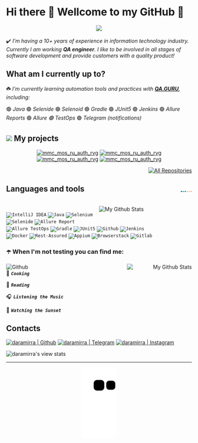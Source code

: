 # Hi there :herb: Wellcome to my GitHub :purple_heart:
<p align="center">
  <img src="https://readme-typing-svg.herokuapp.com?color=9152C0&size=30&center=true&vCenter=true&lines=Daria+Lapshinova;QA+engineer" />
</p>

:heavy_check_mark: *I’m having a 10+ years of experience in information technology industry. Currently I am working **QA engineer**. I like to be involved in all stages of software development and provide customers with a quality product!*

## What am I currently up to?
:shamrock:  *I’m currently learning automation tools and practices with **[QA.GURU](https://qa.guru)**, including:*

:green_circle: *Java* :purple_circle: *Selenide* :green_circle: *Selenoid* :purple_circle: *Gradle* :green_circle: *JUnit5* :purple_circle: *Jenkins* :green_circle: *Allure Reports* :purple_circle: *Allure :green_circle: TestOps* :purple_circle: *Telegram (notifications)*

<div align="left">
<h2><img src='https://media1.giphy.com/media/du3J3cXyzhj75IOgvA/giphy.gif?cid=ecf05e47x2g034i9pzwtzzsd3xgg2w9nr94t4tflbbgo3008&rid=giphy.gif' width='32px'> My projects</h2>
</div>
<p align="center">
  <a href="https://github.com/daramirra/mmc_mos_ru_auth_rvg"><img title="UI automated tests" width="282" src="https://denvercoder1-github-readme-stats.vercel.app/api/pin/?username=daramirra&repo=mmc_mos_ru_auth_rvg&theme=buefy&border_color=9152C0&title_color=9152C0&text_color=20793B&icon_color=9152C0&show_icons=false" alt="mmc_mos_ru_auth_rvg"  height="192px" ></a> 
    <a href="https://github.com/daramirra/reqres_in_tests"><img title="API tests with Rest-assured" width="282" src="https://denvercoder1-github-readme-stats.vercel.app/api/pin/?username=daramirra&repo=reqres_in_tests&theme=buefy&border_color=9152C0&title_color=9152C0&text_color=20793B&icon_color=9152C0&show_icons=false" alt="mmc_mos_ru_auth_rvg"  height="192px" ></a>
  <a href="https://github.com/daramirra/mobile_tests"><img title="Mobile tests with Appium" width="282" src="https://denvercoder1-github-readme-stats.vercel.app/api/pin/?username=daramirra&repo=mobile_tests&theme=buefy&border_color=9152C0&title_color=9152C0&text_color=20793B&icon_color=9152C0&show_icons=false" alt="mmc_mos_ru_auth_rvg"  height="192px" ></a>
  <a href="https://github.com/daramirra/mobile-browserstack"><img title="Mobile tests with BrowserStack" width="282" src="https://denvercoder1-github-readme-stats.vercel.app/api/pin/?username=daramirra&repo=mobile_tests&theme=buefy&border_color=9152C0&title_color=9152C0&text_color=20793B&icon_color=9152C0&show_icons=false" alt="mmc_mos_ru_auth_rvg"  height="192px" ></a>
    </p>
<p align="right">
  <a href="https://github.com/daramirra?tab=repositories&sort=stargazers"><img width="15%" alt="All Repositories" title="All Repositories" src="https://custom-icon-badges.herokuapp.com/badge/-All%20Repositories-20793B?style=for-the-badge&logoColor=white&logo=repo"/></a>
  </p>
<p align="right">
  <h2>Languages and tools<img align="right" src="https://github.com/djswain9/djswain9/blob/main/gif/stats.webp" height="25" width="30" /></h2>
<br>
<a><img width="50%" align="right" alt="My Github Stats" src="https://github-readme-stats.vercel.app/api?username=daramirra&show_icons=true&line_height=20&icon_color=1CC074&include_all_commits=true&theme=buefy&hide_border=true"/></a>
</p>

<p  align="left"
   
  <code><img width="5%" title="IntelliJ IDEA" src="https://starchenkov.pro/qa-guru/img/skills/Intelij_IDEA.svg"></code>
  <code><img width="5%" title="Java" src="https://starchenkov.pro/qa-guru/img/skills/Java.svg"></code>
  <code><img width="5%" title="Selenium" src="https://starchenkov.pro/qa-guru/img/skills/Selenium.svg"></code>
  <code><img width="5%" title="Selenide" src="https://starchenkov.pro/qa-guru/img/skills/Selenide.svg"></code>
  <code><img width="5%" title="Allure Report" src="https://starchenkov.pro/qa-guru/img/skills/Allure_Report.svg"></code>
  <br />
  <code><img width="5%" title="Allure TestOps" src="https://starchenkov.pro/qa-guru/img/skills/Allure_EE.svg"></code>
  <code><img width="5%" title="Gradle" src="https://starchenkov.pro/qa-guru/img/skills/Gradle.svg"></code>
  <code><img width="5%" title="JUnit5" src="https://starchenkov.pro/qa-guru/img/skills/JUnit5.svg"></code>
  <code><img width="5%" title="Github" src="https://starchenkov.pro/qa-guru/img/skills/Github.svg"></code>
  <code><img width="5%" title="Jenkins" src="https://starchenkov.pro/qa-guru/img/skills/Jenkins.svg"></code>
  <br />
  <code><img width="5%" title="Docker" src="https://starchenkov.pro/qa-guru/img/skills/Docker.svg"></code>
  <code><img width="5%" title="Rest-Assured" src="https://starchenkov.pro/qa-guru/img/skills/Rest-Assured.svg"></code>
  <code><img width="5%" title="Appium" src="https://starchenkov.pro/qa-guru/img/skills/Appium.svg"></code>
  <code><img width="5%" title="Browserstack" src="https://starchenkov.pro/qa-guru/img/skills/Browserstack.svg"></code>
  <code><img width="5%" title="Gitlab" src="https://about.gitlab.com/images/press/press-kit-icon.svg"></code>
 
</p>

### :open_umbrella: When I'm not testing you can find me:
<p align="right">
<a><img width="35%" align="right" alt="My Github Stats" src="https://github-readme-stats.vercel.app/api/top-langs/?username=daramirra&layout=compact&theme=buefy&hide_border=true"/></a>
</p>

<img width="65%" align="right" alt="Github" src="https://raw.githubusercontent.com/onimur/.github/master/.resources/git-header.svg" />

:mushroom:  <code><strong>*Cooking*</strong></code>

:open_book:  <code><strong>*Reading*</strong></code>

:headphones: <code><strong>*Listening the Music*</strong></code> 

:purple_heart:  <code><strong>*Watching the Sunset*</strong></code>

## Contacts
[<img title="Github" alt="daramirra | Github" width="30px" src="https://github.githubassets.com/favicons/favicon.svg">](https://github.com/daramirra)
[<img title="Telegram" alt="daramirra | Telegram" width="30px" src="https://telegram.org/favicon.ico">](https://t.me/daramirra) 
[<img title="Instagram" alt="daramirra | Instagram" width="30px" src="https://www.instagram.com/static/images/ico/favicon-192.png/68d99ba29cc8.png">](https://www.instagram.com/daramira)

![daramirra's view stats](https://komarev.com/ghpvc/?username=daramirra&style=flat-square&color=9152C0)
<br>
<hr>
<p align="center">
  <img src="https://github.com/djswain09/djswain09/blob/output/github-contribution-grid-snake.svg" alt="snake">
</p>

<!--
- ⚡
| <a href="https://github.com/daramirra/github-readme-stats"><img align="center" src="https://github-readme-stats.vercel.app/api?username=daramirra&show_icons=true&line_height=20&icon_color=1CC074&include_all_commits=true&theme=buefy&hide_border=true"/></a> | <a href="https://github.com/daramirra/github-readme-stats"><img align="center" src="https://github-readme-stats.vercel.app/api/top-langs/?username=daramirra&line_height=20&layout=compact&theme=buefy&hide_border=true" /></a> |
| ------------- | ------------- |
  You can use this sites to get logos: https://www.vectorlogo.zone or https://simpleicons.org/
  <code><img width="10%" src="https://www.vectorlogo.zone/logos/java/java-ar21.svg"></code>
-->
